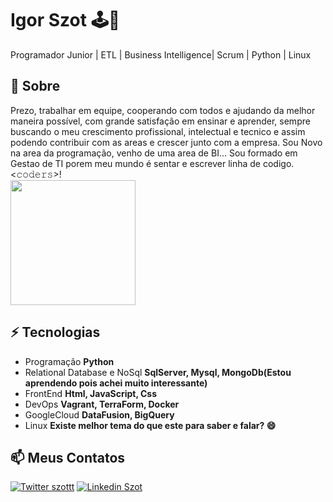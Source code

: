 # Igor Szot 🕹🤖
Programador Junior | ETL | Business Intelligence| Scrum | Python | Linux

## 🧐 Sobre
Prezo, trabalhar em equipe, cooperando com todos e ajudando da melhor maneira possível, com grande satisfação em ensinar e aprender, sempre buscando o meu crescimento profissional, intelectual  e tecnico e assim podendo contribuir com as areas e crescer junto com a empresa. 
Sou Novo na area da programação, venho de uma area de BI...
Sou formado em Gestao de TI porem meu mundo é sentar e escrever linha de codigo. 
<br><color red><𝚌𝚘𝚍𝚎𝚛𝚜>! </color>
 <br><img src="https://media2.giphy.com/media/LmNwrBhejkK9EFP504/200.gif" width="200px">
  

## ⚡ Tecnologias

- Programação **Python**
- Relational Database e NoSql **SqlServer, Mysql, MongoDb(Estou aprendendo pois achei muito interessante)**
- FrontEnd **Html, JavaScript, Css**
- DevOps **Vagrant, TerraForm, Docker**
- GoogleCloud **DataFusion, BigQuery**
- Linux **Existe melhor tema do que este para saber e falar? 😄**

## 📫 Meus Contatos

[![Twitter szottt](https://img.shields.io/badge/-@szottt-1ca0f1?style=flat-square&labelColor=1ca0f1&logo=twitter&logoColor=white&link=https://twitter.com/sakshamtaneja00)](https://twitter.com/szotttt) 
[![Linkedin Szot](https://img.shields.io/badge/-IgorSzot-blue?style=flat-square&logo=Linkedin&logoColor=white&link=https://www.linkedin.com/in/tanejasaksham/)](https://www.linkedin.com/in/szottt//) 
